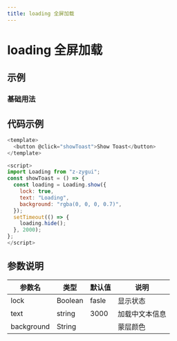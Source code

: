 ```yaml
---
title: loading 全屏加载
---
```


# loading 全屏加载

## 示例

### 基础用法

<Myloading></Myloading>

## 代码示例

```js
<template>
  <button @click="showToast">Show Toast</button>
</template>

<script>
import Loading from "z-zygui";
const showToast = () => {
  const loading = Loading.show({
    lock: true,
    text: "Loading",
    background: "rgba(0, 0, 0, 0.7)",
  });
  setTimeout(() => {
    loading.hide();
  }, 2000);
};
</script>
```

## 参数说明

| 参数名     | 类型    | 默认值 | 说明           |
| ---------- | ------- | ------ | -------------- |
| lock       | Boolean | fasle  | 显示状态       |
| text       | string  | 3000   | 加载中文本信息 |
| background | String  |        | 蒙层颜色       |
